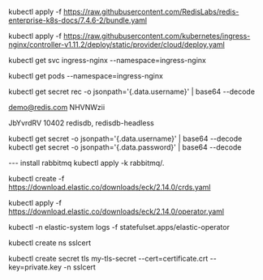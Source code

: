 kubectl apply -f https://raw.githubusercontent.com/RedisLabs/redis-enterprise-k8s-docs/7.4.6-2/bundle.yaml

kubectl apply -f https://raw.githubusercontent.com/kubernetes/ingress-nginx/controller-v1.11.2/deploy/static/provider/cloud/deploy.yaml

kubectl get svc ingress-nginx --namespace=ingress-nginx

kubectl get pods --namespace=ingress-nginx

kubectl get secret rec -o jsonpath='{.data.username}' | base64 --decode

[Text.Encoding]::Utf8.GetString([Convert]::FromBase64String('cmVkaXNkYiwgcmVkaXNkYi1oZWFkbGVzcw=='))

demo@redis.com
NHVNWzii

JbYvrdRV
10402
redisdb, redisdb-headless

kubectl get secret <cluster-name> -o jsonpath='{.data.username}' | base64 --decode
kubectl get secret <cluster-name> -o jsonpath='{.data.password}' | base64 --decode


--- install rabbitmq
kubectl apply -k rabbitmq/.

kubectl create -f https://download.elastic.co/downloads/eck/2.14.0/crds.yaml

kubectl apply -f https://download.elastic.co/downloads/eck/2.14.0/operator.yaml

kubectl -n elastic-system logs -f statefulset.apps/elastic-operator

kubectl create ns sslcert

kubectl create secret tls my-tls-secret --cert=certificate.crt --key=private.key -n sslcert 